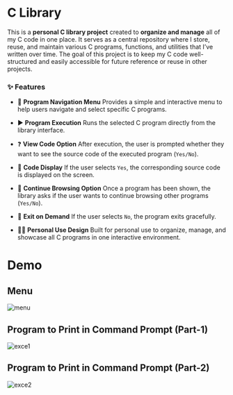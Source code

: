 # C Library 
This is a **personal C library project** created to **organize and manage** all of my C code in one place.
It serves as a central repository where I store, reuse, and maintain various C programs, functions, and utilities that I’ve written over time.
The goal of this project is to keep my C code well-structured and easily accessible for future reference or reuse in other projects.

### ✨ Features

* 📂 **Program Navigation Menu**
  Provides a simple and interactive menu to help users navigate and select specific C programs.

* ▶️ **Program Execution**
  Runs the selected C program directly from the library interface.

* ❓ **View Code Option**
  After execution, the user is prompted whether they want to see the source code of the executed program (`Yes/No`).

* 👀 **Code Display**
  If the user selects `Yes`, the corresponding source code is displayed on the screen.

* 🔁 **Continue Browsing Option**
  Once a program has been shown, the library asks if the user wants to continue browsing other programs (`Yes/No`).

* 🚪 **Exit on Demand**
  If the user selects `No`, the program exits gracefully.

* 🧑‍💻 **Personal Use Design**
  Built for personal use to organize, manage, and showcase all C programs in one interactive environment.

# Demo
## Menu

![menu](https://github.com/user-attachments/assets/8bf5931c-97eb-4b92-aa1e-93d739ad5073)

## Program to Print in Command Prompt (Part-1)

![exce1](https://github.com/user-attachments/assets/a103c8c8-e4b2-4127-a479-5fe75a0d9873)

## Program to Print in Command Prompt (Part-2)
![exce2](https://github.com/user-attachments/assets/2fa2dc1d-556d-458f-b77b-61117e2fa695)
